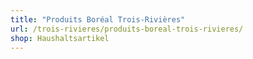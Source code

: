 ```yaml
---
title: "Produits Boréal Trois-Rivières"
url: /trois-rivieres/produits-boreal-trois-rivieres/
shop: Haushaltsartikel
---
```

